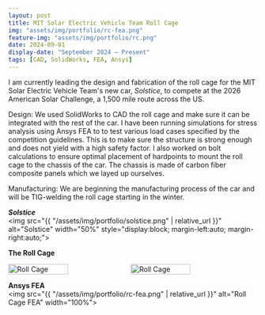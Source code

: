 ```yaml
---
layout: post
title: MIT Solar Electric Vehicle Team Roll Cage
img: "assets/img/portfolio/rc-fea.png"
feature-img: "assets/img/portfolio/rc.png"
date: 2024-09-01
display-date: "September 2024 – Present"
tags: [CAD, SolidWorks, FEA, Ansys]
---
```


I am currently leading the design and fabrication of the roll cage for the MIT Solar Electric Vehicle Team's new car, _Solstice_, to compete at the 2026 American Solar Challenge, a 1,500 mile route across the US. 

Design: 
We used SolidWorks to CAD the roll cage and make sure it can be integrated with the rest of the car.
I have been running simulations for stress analysis using Ansys FEA to to test various load cases specified by the competition guidelines. This is to make sure the structure is strong enough and does not yield with a high safety factor. 
I also worked on bolt calculations to ensure optimal placement of hardpoints to mount the roll cage to the chassis of the car. The chassis is made of carbon fiber composite panels which we layed up ourselves. 

Manufacturing:
We are beginning the manufacturing process of the car and will be TIG-welding the roll cage starting in the winter.

**_Solstice_**  
<img src="{{ "/assets/img/portfolio/solstice.png" | relative_url }}"
     alt="Solstice"
     width="50%"
     style="display:block; margin-left:auto; margin-right:auto;">
     
**The Roll Cage**  
<div style="display: flex;">
    <img src="{{ "/assets/img/portfolio/rc.png" | relative_url }}" alt="Roll Cage" style="width: 49%;">
    <img src="{{ "/assets/img/portfolio/solstice-inside.png" | relative_url }}" alt="Roll Cage" style="width: 49%;">
</div>


**Ansys FEA**  
<img src="{{ "/assets/img/portfolio/rc-fea.png" | relative_url }}" alt="Roll Cage FEA" width="100%">
